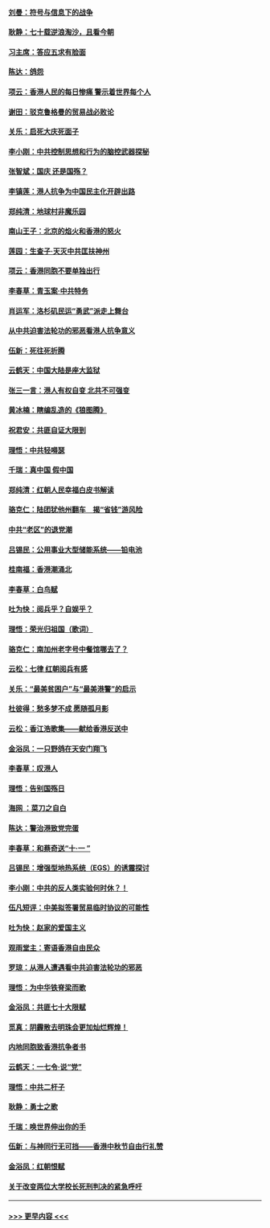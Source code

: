 #### [刘曼：符号与信息下的战争](../pages/nsc993/n11564655.md?t=10031711) 
#### [耿静：七十载逆浪淘沙，且看今朝](../pages/nsc993/n11564520.md?t=10031711) 
#### [习主席：答应五求有脸面](../pages/nsc993/n11563953.md?t=10031711) 
#### [陈达：鸽怨](../pages/nsc993/n11561879.md?t=10031711) 
#### [项云：香港人民的每日惨痛  警示着世界每个人](../pages/nsc993/n11559273.md?t=10031711) 
#### [谢田：驳克鲁格曼的贸易战必败论](../pages/nsc993/n11555840.md?t=10031711) 
#### [关乐：启死大庆死面子](../pages/nsc993/n11556823.md?t=10031711) 
#### [李小刚：中共控制思想和行为的脑控武器探秘](../pages/nsc993/n11556776.md?t=10031711) 
#### [张智斌：国庆  还是国殇？](../pages/nsc993/n11556617.md?t=10031711) 
#### [李镇莲：港人抗争为中国民主化开辟出路](../pages/nsc993/n11556570.md?t=10031711) 
#### [郑纯清：地球村非魔乐园](../pages/nsc993/n11555415.md?t=10031711) 
#### [南山王子：北京的焰火和香港的怒火](../pages/nsc993/n11555318.md?t=10031711) 
#### [莲园：生查子·天灭中共匡扶神州](../pages/nsc993/n11555302.md?t=10031711) 
#### [项云：香港同胞不要单独出行](../pages/nsc993/n11555276.md?t=10031711) 
#### [李春草：青玉案‧中共特务](../pages/nsc993/n11552356.md?t=10031711) 
#### [肖运军：洛杉矶民运“勇武”派走上舞台](../pages/nsc993/n11551595.md?t=10031711) 
#### [从中共迫害法轮功的邪恶看港人抗争意义](../pages/nsc993/n11540858.md?t=10031711) 
#### [伍新：死往死折腾](../pages/nsc993/n11550174.md?t=10031711) 
#### [云鹤天：中国大陆是座大监狱](../pages/nsc993/n11550155.md?t=10031711) 
#### [张三一言：港人有权自变 北共不可强变](../pages/nsc993/n11550132.md?t=10031711) 
#### [黄冰楠：瞎编乱造的《狼图腾》](../pages/nsc993/n11550082.md?t=10031711) 
#### [祝君安：共匪自证大限到](../pages/nsc993/n11550041.md?t=10031711) 
#### [理悟：中共轻嘚瑟](../pages/nsc993/n11547978.md?t=10031711) 
#### [千瑞：真中国 假中国](../pages/nsc993/n11547865.md?t=10031711) 
#### [郑纯清：红朝人民幸福白皮书解读](../pages/nsc993/n11547499.md?t=10031711) 
#### [骆克仁：陆团犹他州翻车　揭“省钱”游风险](../pages/nsc993/n11546977.md?t=10031711) 
#### [中共“老区”的退党潮](../pages/nsc993/n11545995.md?t=10031711) 
#### [吕锡民：公用事业大型储能系统——铅电池](../pages/nsc993/n11545701.md?t=10031711) 
#### [桂南福：香港潮涌北](../pages/nsc993/n11545682.md?t=10031711) 
#### [李春草：白鸟赋](../pages/nsc993/n11545663.md?t=10031711) 
#### [吐为快：阅兵乎？自娱乎？](../pages/nsc993/n11545625.md?t=10031711) 
#### [理悟：荣光归祖国（歌词）](../pages/nsc993/n11545616.md?t=10031711) 
#### [骆克仁：南加州老字号中餐馆哪去了？](../pages/nsc993/n11545120.md?t=10031711) 
#### [云松：七律 红朝阅兵有感](../pages/nsc993/n11542394.md?t=10031711) 
#### [关乐：“最美贫困户”与“最美港警”的启示](../pages/nsc993/n11542252.md?t=10031711) 
#### [杜彼得：愁多梦不成 愿随孤月影](../pages/nsc993/n11540296.md?t=10031711) 
#### [云松：香江浩歌集——献给香港反送中](../pages/nsc993/n11540149.md?t=10031711) 
#### [金浴凤：一只野鸽在天安门翔飞](../pages/nsc993/n11540280.md?t=10031711) 
#### [李春草：叹港人](../pages/nsc993/n11540119.md?t=10031711) 
#### [理悟：告别国殇日](../pages/nsc993/n11539610.md?t=10031711) 
#### [海网 ：菜刀之自白](../pages/nsc993/n11539597.md?t=10031711) 
#### [陈达：警治港致党完蛋](../pages/nsc993/n11538127.md?t=10031711) 
#### [李春草：和蔡奇送“十·一 ”](../pages/nsc993/n11537810.md?t=10031711) 
#### [吕锡民：增强型地热系统（EGS）的诱震探讨](../pages/nsc993/n11537765.md?t=10031711) 
#### [李小刚：中共的反人类实验何时休？！](../pages/nsc993/n11537669.md?t=10031711) 
#### [伍凡短评：中美拟签署贸易临时协议的可能性](../pages/nsc993/n11536773.md?t=10031711) 
#### [吐为快：赵家的爱国主义](../pages/nsc993/n11536750.md?t=10031711) 
#### [观雨堂主：寄语香港自由民众](../pages/nsc993/n11536735.md?t=10031711) 
#### [罗琼：从港人遭遇看中共迫害法轮功的邪恶](../pages/nsc993/n11507862.md?t=10031711) 
#### [理悟：为中华铁脊梁而歌](../pages/nsc993/n11534458.md?t=10031711) 
#### [金浴凤：共匪七十大限赋](../pages/nsc993/n11534434.md?t=10031711) 
#### [觅真：阴霾散去明珠会更加灿烂辉煌！](../pages/nsc993/n11531858.md?t=10031711) 
#### [内地同胞致香港抗争者书](../pages/nsc993/n11531645.md?t=10031711) 
#### [云鹤天：一七令‧说“党”](../pages/nsc993/n11529099.md?t=10031711) 
#### [理悟：中共二杆子](../pages/nsc993/n11529046.md?t=10031711) 
#### [耿静：勇士之歌](../pages/nsc993/n11527562.md?t=10031711) 
#### [千瑞：唤世界伸出你的手](../pages/nsc993/n11526942.md?t=10031711) 
#### [伍新：与神同行无可挡——香港中秋节自由行礼赞](../pages/nsc993/n11526801.md?t=10031711) 
#### [金浴凤：红朝恨赋](../pages/nsc993/n11524312.md?t=10031711) 
#### [关于改变两位大学校长死刑判决的紧急呼吁](../pages/nsc993/n11524103.md?t=10031711) 

----
#### [ >>> 更早内容 <<< ](../indexes/nsc993-earlier.md)
